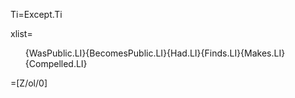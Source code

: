 Ti=Except.Ti

xlist=<ol>{WasPublic.LI}{BecomesPublic.LI}{Had.LI}{Finds.LI}{Makes.LI}{Compelled.LI}</ol>

=[Z/ol/0]